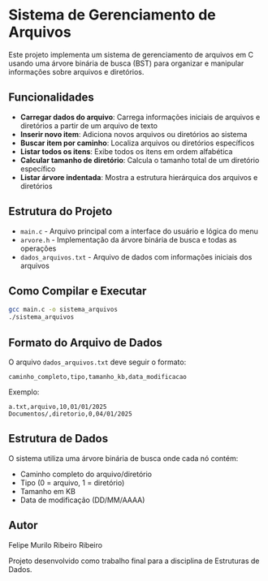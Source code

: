 # Sistema de Gerenciamento de Arquivos

Este projeto implementa um sistema de gerenciamento de arquivos em C usando uma árvore binária de busca (BST) para organizar e manipular informações sobre arquivos e diretórios.

## Funcionalidades

- **Carregar dados do arquivo**: Carrega informações iniciais de arquivos e diretórios a partir de um arquivo de texto
- **Inserir novo item**: Adiciona novos arquivos ou diretórios ao sistema
- **Buscar item por caminho**: Localiza arquivos ou diretórios específicos
- **Listar todos os itens**: Exibe todos os itens em ordem alfabética
- **Calcular tamanho de diretório**: Calcula o tamanho total de um diretório específico
- **Listar árvore indentada**: Mostra a estrutura hierárquica dos arquivos e diretórios

## Estrutura do Projeto

- `main.c` - Arquivo principal com a interface do usuário e lógica do menu
- `arvore.h` - Implementação da árvore binária de busca e todas as operações
- `dados_arquivos.txt` - Arquivo de dados com informações iniciais dos arquivos

## Como Compilar e Executar

```bash
gcc main.c -o sistema_arquivos
./sistema_arquivos
```

## Formato do Arquivo de Dados

O arquivo `dados_arquivos.txt` deve seguir o formato:
```
caminho_completo,tipo,tamanho_kb,data_modificacao
```

Exemplo:
```
a.txt,arquivo,10,01/01/2025
Documentos/,diretorio,0,04/01/2025
```

## Estrutura de Dados

O sistema utiliza uma árvore binária de busca onde cada nó contém:
- Caminho completo do arquivo/diretório
- Tipo (0 = arquivo, 1 = diretório)
- Tamanho em KB
- Data de modificação (DD/MM/AAAA)

## Autor
Felipe Murilo Ribeiro Ribeiro

Projeto desenvolvido como trabalho final para a disciplina de Estruturas de Dados.
